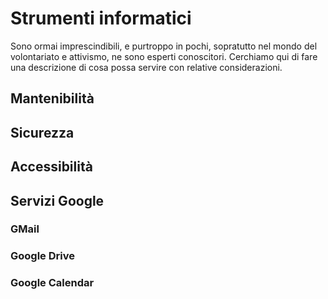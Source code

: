 # Strumenti informatici
Sono ormai imprescindibili, e purtroppo in pochi, sopratutto nel mondo del volontariato e attivismo, ne sono esperti conoscitori.
Cerchiamo qui di fare una descrizione di cosa possa servire con relative considerazioni.

## Mantenibilità

## Sicurezza

## Accessibilità


## Servizi Google 

### GMail

### Google Drive

### Google Calendar

